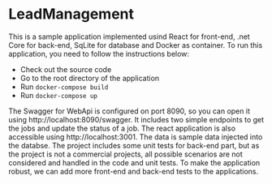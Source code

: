 # LeadManagement
This is a sample application implemented usind React for front-end, .net Core for back-end, SqLite for database and Docker as container. To run this application, you need to follow the instructions below:
 
 - Check out the source code
 - Go to the root directory of the application
 - Run `docker-compose build`
 - Run `docker-compose up`

The Swagger for WebApi is configured on port 8090, so you can open it using http://localhost:8090/swagger. It includes two simple endpoints to get the jobs and update the status of a job. The react application is also accessible using http://localhost:3001. The data is sample data injected into the databse.
The project includes some unit tests for back-end part, but as the project is not a commercial projects, all possible scenarios are not considered and handled in the code and unit tests. To make the application robust, we can add more front-end and back-end tests to the applications.
